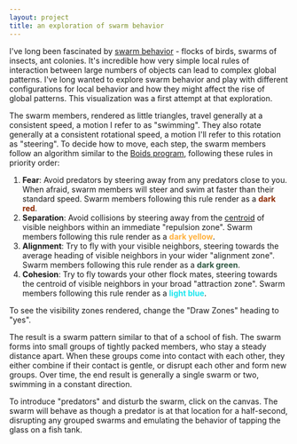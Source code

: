 ```yaml
---
layout: project
title: an exploration of swarm behavior
---
```


I've long been fascinated by [swarm behavior](https://en.wikipedia.org/wiki/Swarm_behaviour) - flocks of birds, swarms of insects, ant colonies. It's incredible how very simple local rules of interaction between large numbers of objects can lead to complex global patterns. I've long wanted to explore swarm behavior and play with different configurations for local behavior and how they might affect the rise of global patterns. This visualization was a first attempt at that exploration.

The swarm members, rendered as little triangles, travel generally at a consistent speed, a motion I refer to as "swimming". They also rotate generally at a consistent rotational speed, a motion I'll refer to this rotation as "steering". To decide how to move, each step, the swarm members follow an algorithm similar to the [Boids program](https://en.wikipedia.org/wiki/Boids), following these rules in priority order:

1. **Fear**: Avoid predators by steering away from any predators close to you. When afraid, swarm members will steer and swim at faster than their standard speed. Swarm members following this rule render as a <strong style="color: #8E2800">dark red</strong>.
1. **Separation**: Avoid collisions by steering away from the [centroid](https://en.wikipedia.org/wiki/Centroid) of visible neighbors within an immediate "repulsion zone". Swarm members following this rule render as a <strong style="color: #FFB03B">dark yellow</strong>.
2. **Alignment**: Try to fly with your visible neighbors, steering towards the average heading of visible neighbors in your wider "alignment zone". Swarm members following this rule render as a <strong style="color: #2C5640">dark green</strong>.
3. **Cohesion**: Try to fly towards your other flock mates, steering towards the centroid of visible neighbors in your broad "attraction zone". Swarm members following this rule render as a <strong style="color: #1BE6EF">light blue</strong>.

To see the visibility zones rendered, change the "Draw Zones" heading to "yes".

The result is a swarm pattern similar to that of a school of fish. The swarm forms into small groups of tightly packed members, who stay a steady distance apart. When these groups come into contact with each other, they either combine if their contact is gentle, or disrupt each other and form new groups. Over time, the end result is generally a single swarm or two, swimming in a constant direction.

To introduce "predators" and disturb the swarm, click on the canvas. The swarm will behave as though a predator is at that location for a half-second, disrupting any grouped swarms and emulating the behavior of tapping the glass on a fish tank.
